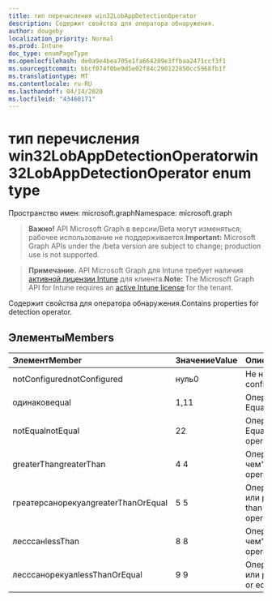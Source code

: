 ```yaml
---
title: тип перечисления win32LobAppDetectionOperator
description: Содержит свойства для оператора обнаружения.
author: dougeby
localization_priority: Normal
ms.prod: Intune
doc_type: enumPageType
ms.openlocfilehash: de0a9e4bea705e1fa664289e3ffbaa2471ccf3f1
ms.sourcegitcommit: bbcf074f0be9d5e02f84c290122850cc5968fb1f
ms.translationtype: MT
ms.contentlocale: ru-RU
ms.lasthandoff: 04/14/2020
ms.locfileid: "43460171"
---
```

# <a name="win32lobappdetectionoperator-enum-type"></a><span data-ttu-id="60d06-103">тип перечисления win32LobAppDetectionOperator</span><span class="sxs-lookup"><span data-stu-id="60d06-103">win32LobAppDetectionOperator enum type</span></span>

<span data-ttu-id="60d06-104">Пространство имен: microsoft.graph</span><span class="sxs-lookup"><span data-stu-id="60d06-104">Namespace: microsoft.graph</span></span>

> <span data-ttu-id="60d06-105">**Важно!** API Microsoft Graph в версии/Beta могут изменяться; рабочее использование не поддерживается.</span><span class="sxs-lookup"><span data-stu-id="60d06-105">**Important:** Microsoft Graph APIs under the /beta version are subject to change; production use is not supported.</span></span>

> <span data-ttu-id="60d06-106">**Примечание.** API Microsoft Graph для Intune требует наличия [активной лицензии Intune](https://go.microsoft.com/fwlink/?linkid=839381) для клиента.</span><span class="sxs-lookup"><span data-stu-id="60d06-106">**Note:** The Microsoft Graph API for Intune requires an [active Intune license](https://go.microsoft.com/fwlink/?linkid=839381) for the tenant.</span></span>

<span data-ttu-id="60d06-107">Содержит свойства для оператора обнаружения.</span><span class="sxs-lookup"><span data-stu-id="60d06-107">Contains properties for detection operator.</span></span>

## <a name="members"></a><span data-ttu-id="60d06-108">Элементы</span><span class="sxs-lookup"><span data-stu-id="60d06-108">Members</span></span>
|<span data-ttu-id="60d06-109">Элемент</span><span class="sxs-lookup"><span data-stu-id="60d06-109">Member</span></span>|<span data-ttu-id="60d06-110">Значение</span><span class="sxs-lookup"><span data-stu-id="60d06-110">Value</span></span>|<span data-ttu-id="60d06-111">Описание</span><span class="sxs-lookup"><span data-stu-id="60d06-111">Description</span></span>|
|:---|:---|:---|
|<span data-ttu-id="60d06-112">notConfigured</span><span class="sxs-lookup"><span data-stu-id="60d06-112">notConfigured</span></span>|<span data-ttu-id="60d06-113">нуль</span><span class="sxs-lookup"><span data-stu-id="60d06-113">0</span></span>|<span data-ttu-id="60d06-114">Не настроен.</span><span class="sxs-lookup"><span data-stu-id="60d06-114">Not configured.</span></span>|
|<span data-ttu-id="60d06-115">одинаков</span><span class="sxs-lookup"><span data-stu-id="60d06-115">equal</span></span>|<span data-ttu-id="60d06-116">1,1</span><span class="sxs-lookup"><span data-stu-id="60d06-116">1</span></span>|<span data-ttu-id="60d06-117">Оператор Equals.</span><span class="sxs-lookup"><span data-stu-id="60d06-117">Equal operator.</span></span>|
|<span data-ttu-id="60d06-118">notEqual</span><span class="sxs-lookup"><span data-stu-id="60d06-118">notEqual</span></span>|<span data-ttu-id="60d06-119">2</span><span class="sxs-lookup"><span data-stu-id="60d06-119">2</span></span>|<span data-ttu-id="60d06-120">Оператор Not Equal.</span><span class="sxs-lookup"><span data-stu-id="60d06-120">Not equal operator.</span></span>|
|<span data-ttu-id="60d06-121">greaterThan</span><span class="sxs-lookup"><span data-stu-id="60d06-121">greaterThan</span></span>|<span data-ttu-id="60d06-122">4 </span><span class="sxs-lookup"><span data-stu-id="60d06-122">4</span></span>|<span data-ttu-id="60d06-123">Оператор "больше чем".</span><span class="sxs-lookup"><span data-stu-id="60d06-123">Greater than operator.</span></span>|
|<span data-ttu-id="60d06-124">греатерсанорекуал</span><span class="sxs-lookup"><span data-stu-id="60d06-124">greaterThanOrEqual</span></span>|<span data-ttu-id="60d06-125">5 </span><span class="sxs-lookup"><span data-stu-id="60d06-125">5</span></span>|<span data-ttu-id="60d06-126">Оператор "больше или равно".</span><span class="sxs-lookup"><span data-stu-id="60d06-126">Greater than or equal operator.</span></span>|
|<span data-ttu-id="60d06-127">лесссан</span><span class="sxs-lookup"><span data-stu-id="60d06-127">lessThan</span></span>|<span data-ttu-id="60d06-128">8 </span><span class="sxs-lookup"><span data-stu-id="60d06-128">8</span></span>|<span data-ttu-id="60d06-129">Оператор "меньше чем".</span><span class="sxs-lookup"><span data-stu-id="60d06-129">Less than operator.</span></span>|
|<span data-ttu-id="60d06-130">лесссанорекуал</span><span class="sxs-lookup"><span data-stu-id="60d06-130">lessThanOrEqual</span></span>|<span data-ttu-id="60d06-131">9 </span><span class="sxs-lookup"><span data-stu-id="60d06-131">9</span></span>|<span data-ttu-id="60d06-132">Оператор "меньше или равно".</span><span class="sxs-lookup"><span data-stu-id="60d06-132">Less than or equal operator.</span></span>|



